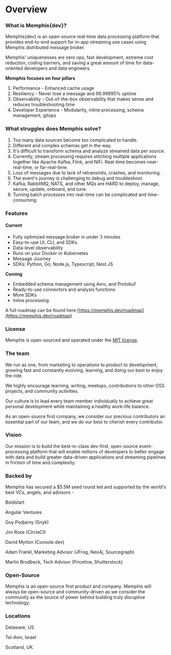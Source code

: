 # Overview

### What is Memphis{dev}?

Memphis{dev} is an open-source real-time data processing platform that provides end-to-end support for in-app streaming use cases using Memphis distributed message broker.&#x20;

Memphis' uniquenesses are zero ops, fast development, extreme cost reduction, coding barriers, and saving a great amount of time for data-oriented developers and data engineers.

**Memphis focuses on four pillars**

1. Performance - Enhanced cache usage
2. Resiliency - Never lose a message and 99.99995% uptime
3. Observability - Out-of-the-box observability that makes sense and reduces troubleshooting time
4. Developer Experience - Modularity, inline processing, schema management, gitops

### What struggles does Memphis solve?

1. Too many data sources become too complicated to handle.
2. Different and complex schemas get in the way.
3. It's difficult to transform schema and analyze streamed data per source.
4. Currently, stream processing requires stitching multiple applications together like Apache Kafka, Flink, and NiFi. Real-time becomes near-real-time, or far-real-time.
5. Loss of messages due to lack of retransmits, crashes, and monitoring.
6. The event's journey is challenging to debug and troubleshoot.
7. Kafka, RabbitMQ, NATS, and other MQs are HARD to deploy, manage, secure, update, onboard, and tune.
8. Turning batch processes into real-time can be complicated and time-consuming.

### Features

#### **Current**

* Fully optimized message broker in under 3 minutes
* Easy-to-use UI, CLI, and SDKs
* Data-level observability
* Runs on your Docker or Kubernetes
* Message Journey
* SDKs: Python, Go, Node.js, Typescript, Nest.JS

**Coming**

* Embedded schema management using Avro, and Protobuf
* Ready-to-use connectors and analysis functions
* More SDKs
* Inline processing

A full roadmap can be found here [https://memphis.dev/roadmap](https://memphis.dev/roadmap)

### License

Memphis is open-sourced and operated under the [MIT license](https://github.com/memphisdev/memphis-broker/blob/master/LICENSE).

### **The team**

We run as one, from marketing to operations to product to development, growing fast and constantly evolving, learning, and doing our best to enjoy the ride.

We highly encourage learning, writing, meetups, contributions to other OSS projects, and community activities.

Our culture is to lead every team member individually to achieve great personal development while maintaining a healthy work-life balance.

As an open-source first company, we consider our precious contributors an essential part of our team, and we do our best to cherish every contributor.

### **Vision**

Our mission is to build the best-in-class dev-first, open-source event-processing platform that will enable millions of developers to better engage with data and build greater data-driven applications and streaming pipelines in friction of time and complexity.

### **Backed by**

Memphis has secured a $5.5M seed round led and supported by the world's best VCs, angels, and advisors -

Boldstart

Angular Ventures

Guy Podjarny (Snyk)

Jim Rose (CircleCI)

David Mytton (Console.dev)

Adam Frankl, Marketing Advisor (JFrog, Neo4j, Sourcegraph)

Martin Brodbeck, Tech Advisor (Priceline, Shutterstock)

### **Open-Source**

Memphis is an open-source first product and company. Memphis will always be open-source and community-driven as we consider the community as the source of power behind building truly disruptive technology.

### **Locations**

Delaware, US

Tel-Aviv, Israel

Scotland, UK
